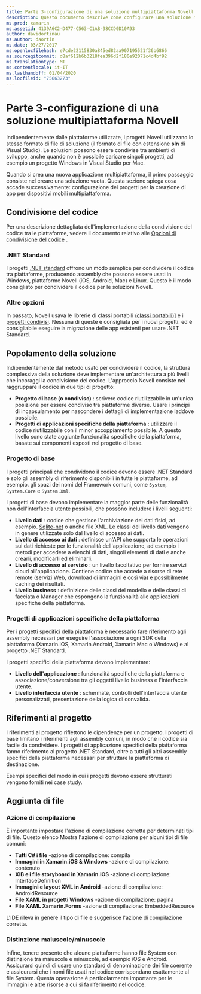 ```yaml
---
title: Parte 3-configurazione di una soluzione multipiattaforma Novell
description: Questo documento descrive come configurare una soluzione multipiattaforma in Novell. Vengono illustrate varie strategie di condivisione del codice, ad esempio progetti condivisi e .NET Standard.
ms.prod: xamarin
ms.assetid: 4139A6C2-D477-C563-C1AB-98CCD0D10A93
author: davidortinau
ms.author: daortin
ms.date: 03/27/2017
ms.openlocfilehash: e7cde22115830a845ed82aa907195521f36b6866
ms.sourcegitcommit: d8af612b6b3218fea396d2f180e92071c4d4bf92
ms.translationtype: MT
ms.contentlocale: it-IT
ms.lasthandoff: 01/04/2020
ms.locfileid: "75663273"
---
```

# <a name="part-3---setting-up-a-xamarin-cross-platform-solution"></a>Parte 3-configurazione di una soluzione multipiattaforma Novell

Indipendentemente dalle piattaforme utilizzate, i progetti Novell utilizzano lo stesso formato di file di soluzione (il formato di file con estensione **sln** di Visual Studio). Le soluzioni possono essere condivise tra ambienti di sviluppo, anche quando non è possibile caricare singoli progetti, ad esempio un progetto Windows in Visual Studio per Mac.

Quando si crea una nuova applicazione multipiattaforma, il primo passaggio consiste nel creare una soluzione vuota. Questa sezione spiega cosa accade successivamente: configurazione dei progetti per la creazione di app per dispositivi mobili multipiattaforma.

## <a name="sharing-code"></a>Condivisione del codice

Per una descrizione dettagliata dell'implementazione della condivisione del codice tra le piattaforme, vedere il documento relativo alle [Opzioni di condivisione del codice](~/cross-platform/app-fundamentals/code-sharing.md) .

### <a name="net-standard"></a>.NET Standard

I progetti [.NET standard](~/cross-platform/app-fundamentals/net-standard.md) offrono un modo semplice per condividere il codice tra piattaforme, producendo assembly che possono essere usati in Windows, piattaforme Novell (iOS, Android, Mac) e Linux.
Questo è il modo consigliato per condividere il codice per le soluzioni Novell.

### <a name="other-options"></a>Altre opzioni

In passato, Novell usava le librerie di classi portabili [(classi portabili)](~/cross-platform/app-fundamentals/pcl.md)] e i [progetti condivisi](~/cross-platform/app-fundamentals/shared-projects.md). Nessuna di queste è consigliata per i nuovi progetti. ed è consigliabile eseguire la migrazione delle app esistenti per usare .NET Standard.

## <a name="populating-the-solution"></a>Popolamento della soluzione

Indipendentemente dal metodo usato per condividere il codice, la struttura complessiva della soluzione deve implementare un'architettura a più livelli che incoraggi la condivisione del codice.
L'approccio Novell consiste nel raggruppare il codice in due tipi di progetto:

- **Progetto di base (o condiviso)** : scrivere codice riutilizzabile in un'unica posizione per essere condiviso tra piattaforme diverse. Usare i principi di incapsulamento per nascondere i dettagli di implementazione laddove possibile.
- **Progetti di applicazioni specifiche della piattaforma** : utilizzare il codice riutilizzabile con il minor accoppiamento possibile. A questo livello sono state aggiunte funzionalità specifiche della piattaforma, basate sui componenti esposti nel progetto di base.

### <a name="core-project"></a>Progetto di base

I progetti principali che condividono il codice devono essere .NET Standard e solo gli assembly di riferimento disponibili in tutte le piattaforme, ad esempio. gli spazi dei nomi del Framework comuni, come `System`, `System.Core` e `System.Xml`.

I progetti di base devono implementare la maggior parte delle funzionalità non dell'interfaccia utente possibili, che possono includere i livelli seguenti:

- **Livello dati** : codice che gestisce l'archiviazione dei dati fisici, ad esempio. [Sqlite-net](https://www.nuget.org/packages/sqlite-net-pcl/) o anche file XML. Le classi del livello dati vengono in genere utilizzate solo dal livello di accesso ai dati.
- **Livello di accesso ai dati** : definisce un'API che supporta le operazioni sui dati richieste per le funzionalità dell'applicazione, ad esempio i metodi per accedere a elenchi di dati, singoli elementi di dati e anche crearli, modificarli ed eliminarli.
- **Livello di accesso al servizio** : un livello facoltativo per fornire servizi cloud all'applicazione. Contiene codice che accede a risorse di rete remote (servizi Web, download di immagini e così via) e possibilmente caching dei risultati.
- **Livello business** : definizione delle classi del modello e delle classi di facciata o Manager che espongono la funzionalità alle applicazioni specifiche della piattaforma.

### <a name="platform-specific-application-projects"></a>Progetti di applicazioni specifiche della piattaforma

Per i progetti specifici della piattaforma è necessario fare riferimento agli assembly necessari per eseguire l'associazione a ogni SDK della piattaforma (Xamarin.iOS, Xamarin.Android, Xamarin.Mac o Windows) e al progetto .NET Standard.

I progetti specifici della piattaforma devono implementare:

- **Livello dell'applicazione** : funzionalità specifiche della piattaforma e associazione/conversione tra gli oggetti livello business e l'interfaccia utente.
- **Livello interfaccia utente** : schermate, controlli dell'interfaccia utente personalizzati, presentazione della logica di convalida.

## <a name="project-references"></a>Riferimenti al progetto

I riferimenti al progetto riflettono le dipendenze per un progetto. I progetti di base limitano i riferimenti agli assembly comuni, in modo che il codice sia facile da condividere.
I progetti di applicazione specifici della piattaforma fanno riferimento al progetto .NET Standard, oltre a tutti gli altri assembly specifici della piattaforma necessari per sfruttare la piattaforma di destinazione.

Esempi specifici del modo in cui i progetti devono essere strutturati vengono forniti nei case study.

## <a name="adding-files"></a>Aggiunta di file

### <a name="build-action"></a>Azione di compilazione

È importante impostare l'azione di compilazione corretta per determinati tipi di file. Questo elenco Mostra l'azione di compilazione per alcuni tipi di file comuni:

- **Tutti C# i file** -azione di compilazione: compila
- **Immagini in Xamarin.iOS & Windows** -azione di compilazione: contenuto
- **XIB e i file storyboard in Xamarin.iOS** -azione di compilazione: InterfaceDefinition
- **Immagini e layout XML in Android** -azione di compilazione: AndroidResource
- **File XAML in progetti Windows** -azione di compilazione: pagina
- **File XAML Xamarin.Forms** -azione di compilazione: EmbeddedResource

L'IDE rileva in genere il tipo di file e suggerisce l'azione di compilazione corretta.

### <a name="case-sensitivity"></a>Distinzione maiuscole/minuscole

Infine, tenere presente che alcune piattaforme hanno file System con distinzione tra maiuscole e minuscole, ad esempio
iOS e Android. Assicurarsi quindi di usare uno standard di denominazione dei file coerente e assicurarsi che i nomi file usati nel codice corrispondano esattamente al file System. Questa operazione è particolarmente importante per le immagini e altre risorse a cui si fa riferimento nel codice.
